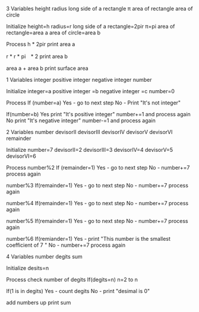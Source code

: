  3
 Variables 
 height 
 radius
 long side of a rectangle
 π
 area of rectangle
 area of circle 
 
 Initialize
 height=h
 radius=r
 long side of a rectangle=2pir
 π=pi
 area of rectangle=area a
 area of circle=area b
 
 Process 
 h * 2pir
 print area a
 
 r * r * pi　* 2
 print area b
 
 area a + area b 
 print surface area 
 
 1
 Variables 
 integer
 positive integer 
 negative integer
 number 
 
 Initialize 
 integer=a
 positive integer =b
 negative integer =c
 number=0
 
 Process 
 If (number=a)
 Yes - go to next step 
 No  - Print "It's not integer" 
 
 If(number=b)
 Yes print "It's positive integer" number+=1 and process again 
 No  print "It's negative integer" number-=1 and process again
 
 2
 Variables 
 number 
 devisorII
 devisorIII
 devisorIV
 devisorV
 devisorVI
 remainder 
 
 Initialize 
 number=7
 devisorII=2
 devisorIII=3
 devisorIV=4
 devisorV=5
 devisorVI=6
 
 Process
 number%2
 If (remainder=1)
 Yes - go to next step 
 No  - number+=7
 process again 
 
 number%3
 If(remainder=1)
 Yes - go to next step
 No  - number+=7
 process again 
 
 number%4
 If(remainder=1)
 Yes - go to next step
 No  - number+=7
 process again 
 
 number%5
 If(remainder=1)
 Yes - go to next step
 No  - number+=7
 process again 
 
 number%6
 If(remiander=1)
 Yes - print "This number is the smallest coefficient of 7 "
 No  - number+=7
 process again 
 
 4
 Variables
 number
 degits
 sum
 
 Initialize 
 desits=n

 
 Process 
 check number of degits 
 If(degits=n)
 n=2 to n
 
 If(1 is in degits)
 Yes - count degits 
 No  - print "desimal is 0"
 
 add numbers up
 print sum
 
 
 
 
 
 
 

 
 
 

